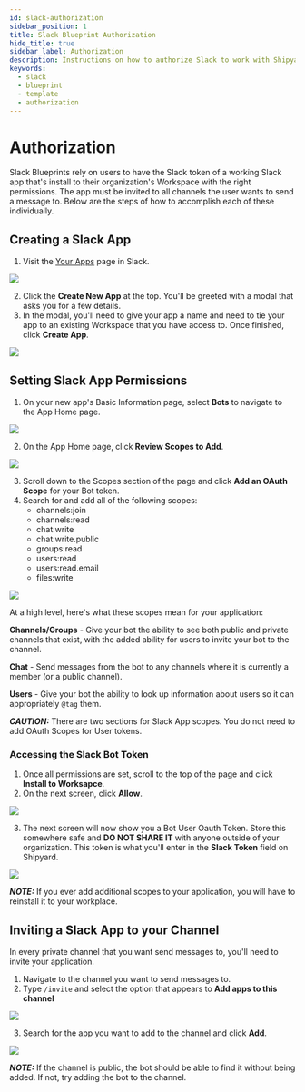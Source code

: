 ```yaml
---
id: slack-authorization
sidebar_position: 1
title: Slack Blueprint Authorization
hide_title: true
sidebar_label: Authorization
description: Instructions on how to authorize Slack to work with Shipyard's low-code Slack templates.
keywords:
  - slack
  - blueprint
  - template
  - authorization
---
```


#  Authorization

Slack Blueprints rely on users to have the Slack token of a working Slack app that's install to their organization's Workspace with the right permissions. The app must be invited to all channels the user wants to send a message to. Below are the steps of how to accomplish each of these individually.

## Creating a Slack App
1. Visit the [Your Apps](https://api.slack.com/apps) page in Slack.

![](https://cdn.sanity.io/images/2xyydva6/production/4a4339ff32114ae573b8643888ba68a99fd2f43e-982x756.png?w=450)

2. Click the **Create New App** at the top. You'll be greeted with a modal that asks you for a few details.
3. In the modal, you'll need to give your app a name and need to tie your app to an existing Workspace that you have access to. Once finished, click **Create App**.

![](https://cdn.sanity.io/images/2xyydva6/production/61748ddba6d404fb1f5688e67d9668a3f35b025d-583x478.png?w=450)

## Setting Slack App Permissions
1. On your new app's Basic Information page, select **Bots** to navigate to the App Home page.

![](https://cdn.sanity.io/images/2xyydva6/production/560f31b0993f66932d0884a2468900ee9f5253fd-982x720.png?w=450)

2. On the App Home page, click **Review Scopes to Add**.

![](https://cdn.sanity.io/images/2xyydva6/production/24067d34e42702c138aa7a5f0bb2d65006eafaa3-969x655.png?w=450)

3. Scroll down to the Scopes section of the page and click **Add an OAuth Scope** for your Bot token.
4. Search for and add all of the following scopes:
   - channels:join
   - channels:read
   - chat:write
   - chat:write.public
   - groups:read
   - users:read
   - users:read.email
   - files:write
  
![](https://cdn.sanity.io/images/2xyydva6/production/3ce7b954e013f671104be84c5fd590b32a1f280f-668x585.png?w=450)

At a high level, here's what these scopes mean for your application:

**Channels/Groups** - Give your bot the ability to see both public and private channels that exist, with the added ability for users to invite your bot to the channel.

**Chat** - Send messages from the bot to any channels where it is currently a member (or a public channel).

**Users** - Give your bot the ability to look up information about users so it can appropriately `@tag` them.

**_CAUTION:_** There are two sections for Slack App scopes. You do not need to add OAuth Scopes for User tokens.


### Accessing the Slack Bot Token
1. Once all permissions are set, scroll to the top of the page and click **Install to Worksapce**.
2. On the next screen, click **Allow**.

![](https://cdn.sanity.io/images/2xyydva6/production/3d24e9adb601f63046caa7bb58ed8a96936a6d93-633x607.png?w=450)

3. The next screen will now show you a Bot User Oauth Token. Store this somewhere safe and **DO NOT SHARE IT** with anyone outside of your organization. This token is what you'll enter in the **Slack Token** field on Shipyard.

![](https://cdn.sanity.io/images/2xyydva6/production/24fc255ab0a98a5f95979fd7b34247666c0deac7-711x484.png?w=450)

**_NOTE:_** If you ever add additional scopes to your application, you will have to reinstall it to your workplace.


## Inviting a Slack App to your Channel
In every private channel that you want send messages to, you'll need to invite your application. 

1. Navigate to the channel you want to send messages to.
2. Type `/invite` and select the option that appears to **Add apps to this channel**

![](https://cdn.sanity.io/images/2xyydva6/production/85927d2f717f40dd24d45c6087c673d59f7caaa9-702x313.png?w=450)

3. Search for the app you want to add to the channel and click **Add**.

![](https://cdn.sanity.io/images/2xyydva6/production/d641a358d31ea5fcc6c433063e3df01b98e2a9df-658x306.png?w=450)

**_NOTE:_** If the channel is public, the bot should be able to find it without being added. If not, try adding the bot to the channel.